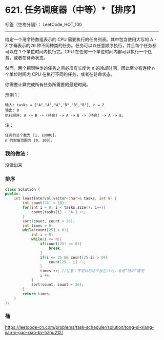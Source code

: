 ﻿# 621. 任务调度器（中等）*【排序】

标签（空格分隔）： LeetCode_HOT_100

---
给定一个用字符数组表示的 CPU 需要执行的任务列表。其中包含使用大写的 A - Z 字母表示的26 种不同种类的任务。任务可以以任意顺序执行，并且每个任务都可以在 1 个单位时间内执行完。CPU 在任何一个单位时间内都可以执行一个任务，或者在待命状态。

然而，两个相同种类的任务之间必须有长度为 n 的冷却时间，因此至少有连续 n 个单位时间内 CPU 在执行不同的任务，或者在待命状态。

你需要计算完成所有任务所需要的最短时间。

示例 1：

    输入: tasks = ["A","A","A","B","B","B"], n = 2
    输出: 8
    执行顺序: A -> B -> (待命) -> A -> B -> (待命) -> A -> B.

注：

    任务的总个数为 [1, 10000]。
    n 的取值范围为 [0, 100]。


### 我的做法：   
没做出来

### 排序      
``` C++
class Solution {
public:
    int leastInterval(vector<char>& tasks, int n) {
        int count[26] = {0};
        for(int i = 0; i < tasks.size(); i++){
            count[tasks[i] - 'A'] ++;
        }
        sort(count, count + 26);
        int times = 0;
        while(count[25] > 0){
            int i = 0;
            while(i <= n){
                if(count[25] == 0){
                    break;
                }
                if(i <= 25 && count[25-i] > 0){
                    count[25 - i] --;
                }
                times ++; //注意：不可以将这个放在if内，考虑“待命”情况
                i ++;
            }
            sort(count, count + 26);
        }
        return times;
    }
};

```

### 桶
https://leetcode-cn.com/problems/task-scheduler/solution/tong-si-xiang-jian-ji-gao-xiao-by-hzhu212/